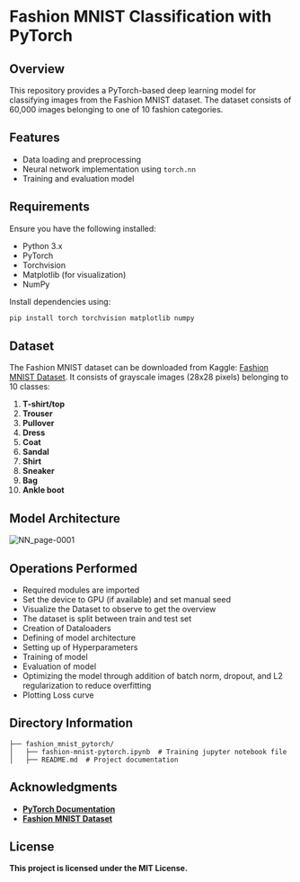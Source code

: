 # Fashion MNIST Classification with PyTorch

## Overview

This repository provides a PyTorch-based deep learning model for classifying images from the Fashion MNIST dataset. The dataset consists of 60,000 images belonging to one of 10 fashion categories.

## Features

- Data loading and preprocessing 
- Neural network implementation using `torch.nn`
- Training and evaluation model


## Requirements

Ensure you have the following installed:

- Python 3.x
- PyTorch
- Torchvision
- Matplotlib (for visualization)
- NumPy

Install dependencies using:

```sh
pip install torch torchvision matplotlib numpy
```

## Dataset

The Fashion MNIST dataset can be downloaded from Kaggle: [Fashion MNIST Dataset](https://www.kaggle.com/datasets/zalando-research/fashionmnist?select=fashion-mnist_test.csv). It consists of grayscale images (28x28 pixels) belonging to 10 classes:

1. **T-shirt/top**
2. **Trouser**
3. **Pullover**
4. **Dress**
5. **Coat**
6. **Sandal**
7. **Shirt**
8. **Sneaker**
9. **Bag**
10. **Ankle boot**

## **Model Architecture**

![NN_page-0001](https://github.com/user-attachments/assets/0030ed22-a72e-4241-8984-8af3fa9b27d6)



## **Operations Performed**

- Required modules are imported
- Set the device to GPU (if available) and set manual seed
- Visualize the Dataset to observe to get the overview
- The dataset is split between train and test set
- Creation of Dataloaders
- Defining of model architecture
- Setting up of Hyperparameters
- Training of model
- Evaluation of model
- Optimizing the model through addition of batch norm, dropout, and L2 regularization to reduce overfitting
- Plotting Loss curve

  
## **Directory Information**
  
```
├── fashion_mnist_pytorch/
│   ├── fashion-mnist-pytorch.ipynb  # Training jupyter notebook file
│   ├── README.md  # Project documentation
```

## **Acknowledgments**

- [**PyTorch Documentation**](https://pytorch.org/)
- [**Fashion MNIST Dataset**](https://github.com/zalandoresearch/fashion-mnist)

## **License**

**This project is licensed under the MIT License.**

